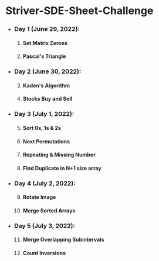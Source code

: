 # Striver-SDE-Sheet-Challenge

<ul>

  <li><h3>Day 1 (June 29, 2022):</h3>
      <ol type="1">
        <li><h4>Set Matrix Zeroes</h4></li>
        <li><h4>Pascal's Triangle</h4></li>
      </ol>
  </li>
  
  <li><h3>Day 2 (June 30, 2022):</h3>
      <ol type="1" start="3">
        <li><h4>Kaden's Algorithm</h4></li>
        <li><h4>Stocks Buy and Sell</h4></li>
      </ol>
  </li>

  <li><h3>Day 3 (July 1, 2022):</h3>
      <ol type="1" start="5">
        <li><h4>Sort 0s, 1s & 2s</h4></li>
        <li><h4>Next Permutations</h4></li>
        <li><h4>Repeating & Missing Number</h4></li>
        <li><h4>Find Duplicate in N+1 size array</h4></li>
      </ol>
  </li>

  <li><h3>Day 4 (July 2, 2022):</h3>
      <ol type="1" start="9">
        <li><h4>Rotate Image</h4></li>
        <li><h4>Merge Sorted Arrays</h4></li>
      </ol>
  </li>

  <li><h3>Day 5 (July 3, 2022):</h3>
      <ol type="1" start="11">
        <li><h4>Merge Overlapping Subintervals</h4></li>
        <li><h4>Count Inversions</h4></li>
      </ol>
  </li>
  
</ul>
